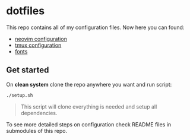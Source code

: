 # dotfiles

This repo contains all of my configuration files. Now here you can found:

* [neovim configuration](./nvim/README.md)
* [tmux configuration](./tmux/README.mD)
* [fonts](./fonts)

## Get started

On **clean system** clone the repo anywhere you want and run script:

```sh
./setup.sh
```

> This script will clone everything is needed and setup all dependencies.

To see more detailed steps on configuration check README files in submodules of this repo.
